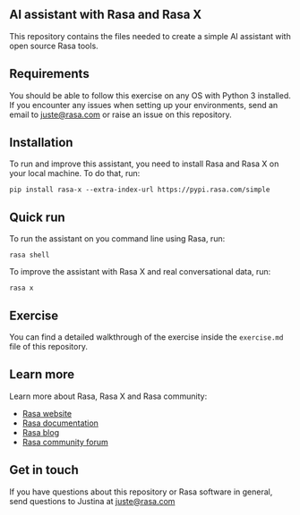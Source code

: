 ## AI assistant with Rasa and Rasa X

This repository contains the files needed to create a simple AI assistant with open source Rasa tools.

## Requirements

You should be able to follow this exercise on any OS with Python 3 installed. If you encounter any
issues when setting up your environments, send an email to juste@rasa.com or raise an issue on this
repository.

## Installation

To run and improve this assistant, you need to install Rasa and Rasa X on your local machine.
To do that, run:  

`pip install rasa-x --extra-index-url https://pypi.rasa.com/simple`

## Quick run
To run the assistant on you command line using Rasa, run:

`rasa shell`

To improve the assistant with Rasa X and real conversational data, run:

`rasa x`

## Exercise
You can find a detailed walkthrough of the exercise inside the `exercise.md` file of this repository.

## Learn more
Learn more about Rasa, Rasa X and Rasa community:
- [Rasa website](https://rasa.com)
- [Rasa documentation](https://rasa.com/docs)
- [Rasa blog](https://blog.rasa.com)
- [Rasa community forum](https://forum.rasa.com)


## Get in touch
If you have questions about this repository or Rasa software in general, send questions to Justina at juste@rasa.com


